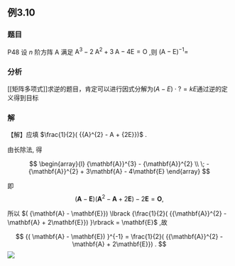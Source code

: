 ## 例3.10
### 题目
P48 设 $n$ 阶方阵 $\mathrm{A}$ 满足 ${\mathrm{A}}^{3} - 2{\mathrm{\;A}}^{2} + 3\mathrm{\;A} - 4\mathrm{E} = \mathrm{O}$ ,则 ${( \mathrm{A} - \mathrm{E}) }^{-1} =$
### 分析
[[矩阵多项式]]求逆的题目，肯定可以进行因式分解为$(A-E)\cdot?=kE$通过逆的定义得到目标
### 解
【解】应填 $\frac{1}{2}( {{A}^{2} - A + {2E}})$ .

由长除法, 得

$$
\begin{array}{l} {\mathbf{A}}^{3} - {\mathbf{A}}^{2} \\ \; - {\mathbf{A}}^{2} + 3\mathbf{A} - 4\mathbf{E} \end{array}
$$

即
$$
( {\mathbf{A} - \mathbf{E}}) ( {{\mathbf{A}}^{2} - \mathbf{A} + 2\mathbf{E}}) - 2\mathbf{E} = \mathbf{O},
$$

所以 $( {\mathbf{A} - \mathbf{E}}) \lbrack {\frac{1}{2}( {{\mathbf{A}}^{2} - \mathbf{A} + 2\mathbf{E}}) }\rbrack = \mathbf{E}$ ,故

$$
{( \mathbf{A} - \mathbf{E}) }^{-1} = \frac{1}{2}( {{\mathbf{A}}^{2} - \mathbf{A} + 2\mathbf{E}}) .
$$
![](https://img.hwenyi.tech/202410161205587.webp)

